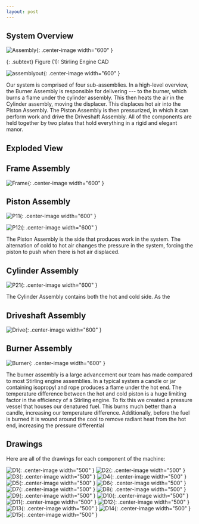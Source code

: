 ```yaml
---
layout: post
---
```

## System Overview
 ![Assembly](https://eliaswheatfall.github.io/StirlingEngineOne/assets/fullassembly.png){: .center-image width="600" }

{: .subtext}
Figure (1): Stirling Engine CAD
 
![assemblyout](https://eliaswheatfall.github.io/StirlingEngineOne/assets/topview.png){: .center-image width="600" }

Our system is comprised of four sub-assemblies. In a high-level overview, the Burner Assembly is responsible for delivering --- to the burner, which burns a flame under the cylinder assembly. This then heats the air in the Cylinder assembly, moving the displacer. This displaces hot air into the Piston Assembly. The Piston Assembly is then pressurized, in which it can perform work and drive the Driveshaft Assembly. All of the components are held together by two plates that hold everything in a rigid and elegant manor. 

## Exploded View 

## Frame Assembly
![Frame](https://eliaswheatfall.github.io/StirlingEngineOne/assets/frame.png){: .center-image width="600" }

## Piston Assembly

![P11](https://eliaswheatfall.github.io/StirlingEngineOne/assets/pistonone.png){: .center-image width="600" }

![P12](https://eliaswheatfall.github.io/StirlingEngineOne/assets/coldhotzoom.png){: .center-image width="600" }

The Piston Assembly is the side that produces work in the system. The alternation of cold to hot air changes the pressure in the system, forcing the piston to push when there is hot air displaced. 

## Cylinder Assembly

![P21](https://eliaswheatfall.github.io/StirlingEngineOne/assets/pistontwo.png){: .center-image width="600" }

The Cylinder Assembly contains both the hot and cold side. As the 

## Driveshaft Assembly
![Drive](https://eliaswheatfall.github.io/StirlingEngineOne/assets/flywheel.png){: .center-image width="600" }


## Burner Assembly

![Burner](https://eliaswheatfall.github.io/StirlingEngineOne/assets/gascan.png){: .center-image width="600" }

The burner assembly is a large advancement our team has made compared to most Stirling engine assemblies. In a typical system a candle or jar containing isopropyl and rope produces a flame under the hot end. The temperature difference between the hot and cold piston is a huge limiting factor in the efficiency of a Stirling engine. To fix this we created a pressure vessel that houses our denatured  fuel. This burns much better than a candle, increasing our temperature difference. Additionally, before the fuel is burned it is wound around the cool to remove radiant heat from the hot end, increasing the pressure differential

## Drawings

Here are all of the drawings for each component of the machine: 

![D1](https://eliaswheatfall.github.io/StirlingEngineOne/assets/pi-01.png){: .center-image width="500" }
![D2](https://eliaswheatfall.github.io/StirlingEngineOne/assets/cl-03.png){: .center-image width="500" }
![D3](https://eliaswheatfall.github.io/StirlingEngineOne/assets/clock_cage_plate_back.png){: .center-image width="500" }
![D4](https://eliaswheatfall.github.io/StirlingEngineOne/assets/clock_cage_plate_front.png){: .center-image width="500" }
![D5](https://eliaswheatfall.github.io/StirlingEngineOne/assets/cold_cylinder.png){: .center-image width="500" }
![D6](https://eliaswheatfall.github.io/StirlingEngineOne/assets/cy-06.png){: .center-image width="500" }
![D7](https://eliaswheatfall.github.io/StirlingEngineOne/assets/displacer.png){: .center-image width="500" }
![D8](https://eliaswheatfall.github.io/StirlingEngineOne/assets/displacer_shaft.png){: .center-image width="500" }
![D9](https://eliaswheatfall.github.io/StirlingEngineOne/assets/dr-02.png){: .center-image width="500" }
![D10](https://eliaswheatfall.github.io/StirlingEngineOne/assets/dr-03.png){: .center-image width="500" }
![D11](https://eliaswheatfall.github.io/StirlingEngineOne/assets/fly_wheel.png){: .center-image width="500" }
![D12](https://eliaswheatfall.github.io/StirlingEngineOne/assets/hot_cylinder.png){: .center-image width="500" }
![D13](https://eliaswheatfall.github.io/StirlingEngineOne/assets/lank_adapter.png){: .center-image width="500" }
![D14](https://eliaswheatfall.github.io/StirlingEngineOne/assets/nozzle_clamp.png){: .center-image width="500" }
![D15](https://eliaswheatfall.github.io/StirlingEngineOne/assets/nozzle_holder.png){: .center-image width="500" }

